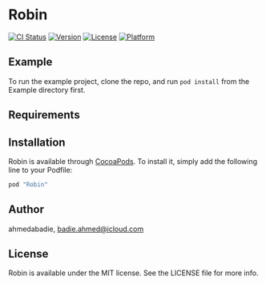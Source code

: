 # Robin

[![CI Status](http://img.shields.io/travis/ahmedabadie/Robin.svg?style=flat)](https://travis-ci.org/ahmedabadie/Robin)
[![Version](https://img.shields.io/cocoapods/v/Robin.svg?style=flat)](http://cocoapods.org/pods/Robin)
[![License](https://img.shields.io/cocoapods/l/Robin.svg?style=flat)](http://cocoapods.org/pods/Robin)
[![Platform](https://img.shields.io/cocoapods/p/Robin.svg?style=flat)](http://cocoapods.org/pods/Robin)

## Example

To run the example project, clone the repo, and run `pod install` from the Example directory first.

## Requirements

## Installation

Robin is available through [CocoaPods](http://cocoapods.org). To install
it, simply add the following line to your Podfile:

```ruby
pod "Robin"
```

## Author

ahmedabadie, badie.ahmed@icloud.com

## License

Robin is available under the MIT license. See the LICENSE file for more info.
